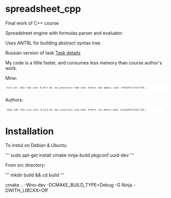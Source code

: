 # spreadsheet_cpp
Final work of C++ course

Spreadsheet engine with formulas parser and evaluator.

Uses ANTRL for building abstract syntax tree.

Russian version of task [Task details](info/task.pdf)

My code is a little faster, and consumes less memory than course author's work.

Mine:

![This is an image of mine work](info/mine.png)

Authors:

![This is an image of authors work](info/authors.png)

# Installation

To instul on Debian & Ubuntu

'''
sudo apt-get install cmake ninja-build pkgconf uuid-dev
'''

From src directory:

'''
mkdir build && cd build
'''

cmake .. -Wno-dev -DCMAKE_BUILD_TYPE=Debug -G Ninja -DWITH_LIBCXX=Off 